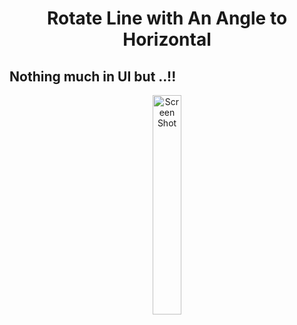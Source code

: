 <h1 align="center">Rotate Line with An Angle to Horizontal</h1>

## Nothing much in UI but ..!!

<p align="center">
<img width="30%" src="https://user-images.githubusercontent.com/75155192/176151196-76572646-fa02-406a-acbe-b8cdcf2e689d.png" alt="Screen Shot">
</p>